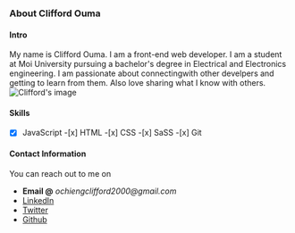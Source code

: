 ### About Clifford Ouma

#### Intro

My name is Clifford Ouma. I am a front-end web developer. I am a student at Moi University pursuing a bachelor's degree in Electrical and Electronics engineering. I am passionate about connectingwith other develpers and getting to learn from them. Also love sharing what I know with others.
![Clifford's image](https://media-exp1.licdn.com/dms/image/C4D03AQGgqt6SFHZEng/profile-displayphoto-shrink_200_200/0?e=1609372800&v=beta&t=Jty32rHnVWU6QsnKMFI1osPh8Mauty1frZd2HxThbQM)

#### Skills

-[x] JavaScript -[x] HTML -[x] CSS -[x] SaSS -[x] Git

#### Contact Information

You can reach out to me on

- **Email @** _ochiengclifford2000@gmail.com_
- [LinkedIn](www.linkedin.com/in/clifford-ochieng-1b1232199)
- [Twitter](https://twitter.com/clifford_ouma)
- [Github](https://github.com/Clifford2000)
